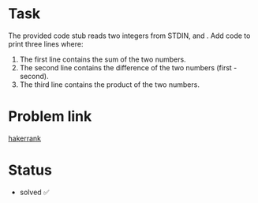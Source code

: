 # Task

The provided code stub reads two integers from STDIN,  and . Add code to print three lines where:

1. The first line contains the sum of the two numbers.
2. The second line contains the difference of the two numbers (first - second).
3. The third line contains the product of the two numbers.

# Problem link
<a href="https://www.hackerrank.com/challenges/python-arithmetic-operators/problem?isFullScreen=true" target="_blank">hakerrank</a>

# Status
* solved ✅